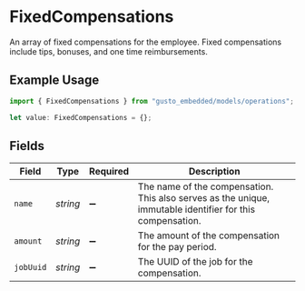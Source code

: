 # FixedCompensations

An array of fixed compensations for the employee. Fixed compensations include tips, bonuses, and one time reimbursements.

## Example Usage

```typescript
import { FixedCompensations } from "gusto_embedded/models/operations";

let value: FixedCompensations = {};
```

## Fields

| Field                                                                                                     | Type                                                                                                      | Required                                                                                                  | Description                                                                                               |
| --------------------------------------------------------------------------------------------------------- | --------------------------------------------------------------------------------------------------------- | --------------------------------------------------------------------------------------------------------- | --------------------------------------------------------------------------------------------------------- |
| `name`                                                                                                    | *string*                                                                                                  | :heavy_minus_sign:                                                                                        | The name of the compensation. This also serves as the unique, immutable identifier for this compensation. |
| `amount`                                                                                                  | *string*                                                                                                  | :heavy_minus_sign:                                                                                        | The amount of the compensation for the pay period.                                                        |
| `jobUuid`                                                                                                 | *string*                                                                                                  | :heavy_minus_sign:                                                                                        | The UUID of the job for the compensation.                                                                 |